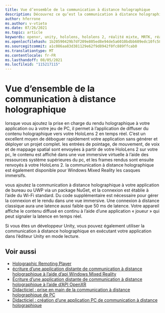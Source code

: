 ```yaml
---
title: Vue d’ensemble de la communication à distance holographique
description: Découvrez ce qu’est la communication à distance holographique et comment elle peut tirer parti de votre processus de développement.
author: hferrone
ms.author: v-vtieto
ms.date: 07/26/2021
ms.topic: article
keywords: openxr, unity, hololens, hololens 2, réalité mixte, MRTK, réalité mixte Shared Computer Toolkit, réalité augmentée, réalité virtuelle, casques de réalité mixte, apprentissage, didacticiel, prise en main, communication à distance holographique, bureau, version préliminaire
ms.openlocfilehash: 1b20590429b7df209e805ed8e94de5a6010bdbb609edc10fc5854cd4df86f64c
ms.sourcegitcommit: a1c086aa83d381129e62f9d8942f0fc889ffcab0
ms.translationtype: MT
ms.contentlocale: fr-FR
ms.lasthandoff: 08/05/2021
ms.locfileid: "115217115"
---
```

# <a name="holographic-remoting-overview"></a>Vue d’ensemble de la communication à distance holographique

lorsque vous ajoutez la prise en charge du rendu holographique à votre application ou à votre jeu de PC, il permet à l’application de diffuser du contenu holographique vers votre HoloLens 2 en temps réel. C’est un excellent moyen de déboguer rapidement votre application sans générer et déployer un projet complet. les entrées de pointage, de mouvement, de voix et de mappage spatial sont envoyées à partir de votre HoloLens 2 sur votre pc, le contenu est affiché dans une vue immersive virtuelle à l’aide des ressources système supérieures du pc, et les frames rendus sont ensuite renvoyés à votre HoloLens 2. la communication à distance holographique est également disponible pour Windows Mixed Reality les casques immersifs.

vous ajoutez la communication à distance holographique à votre application de bureau ou UWP via un package NuGet, et la connexion est établie à l’aide du Wi-Fi standard. Du code supplémentaire est nécessaire pour gérer la connexion et le rendu dans une vue immersive. Une connexion à distance classique aura une latence aussi faible que 50 ms de latence. Votre appareil affiche le contenu diffusé en continu à l’aide d’une application « joueur » qui peut signaler la latence en temps réel.

Si vous êtes un développeur Unity, vous pouvez également utiliser la communication à distance holographique en exécutant votre application dans l’éditeur Unity en mode lecture.

## <a name="see-also"></a>Voir aussi
* [Holographic Remoting Player](holographic-remoting-player.md)
* [écriture d’une application distante de communication à distance holographique à l’aide d’api Windows Mixed Reality](holographic-remoting-create-remote-wmr.md)
* [Écriture d’une application distante de communication à distance holographique à l’aide d’API OpenXR](holographic-remoting-create-remote-openxr.md)
* [Didacticiel : prise en main de la communication à distance holographique de PC](../unity/tutorials/mr-learning-pc-holographic-remoting-01.md)
* [Didacticiel : création d’une application PC de communication à distance holographique](../unity/tutorials/mr-learning-pc-holographic-remoting-02.md)
